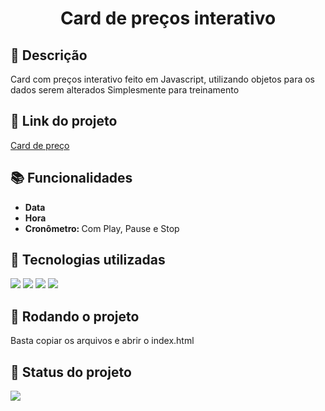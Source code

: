 <h1 align="center">Card de preços interativo</h1>

## :memo: Descrição
Card com preços interativo feito em Javascript, utilizando objetos para os dados serem alterados
Simplesmente para treinamento

## :link: Link do projeto
[Card de preço](http://www.nikolasguimaraes.com/preco)

## :books: Funcionalidades
* <b>Data</b>
* <b>Hora</b>
* <b>Cronômetro: </b> Com Play, Pause e Stop

## :wrench: Tecnologias utilizadas
<img src="https://img.shields.io/badge/HTML5-E34F26?style=for-the-badge&logo=html5&logoColor=white"> <img src="https://img.shields.io/badge/JavaScript-323330?style=for-the-badge&logo=javascript&logoColor=F7DF1E"> <img src="https://img.shields.io/badge/CSS3-1572B6?style=for-the-badge&logo=css3&logoColor=white"> <img src="https://img.shields.io/badge/Bootstrap-563D7C?style=for-the-badge&logo=bootstrap&logoColor=white">

## :rocket: Rodando o projeto
Basta copiar os arquivos e abrir o index.html

## :dart: Status do projeto
<img src="https://img.shields.io/badge/STATUS-FINALIZADO-blue?style=for-the-badge&logo=appveyor">
